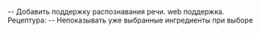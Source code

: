 -- Добавить поддержку распознавания речи. web поддержка.
Рецептура:
    -- Непоказывать уже выбранные ингредиенты при выборе